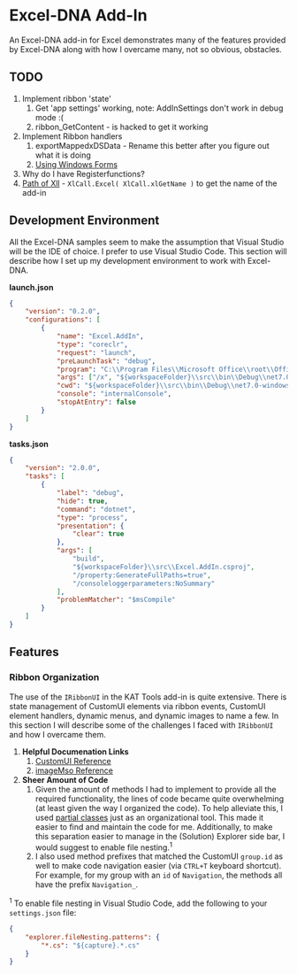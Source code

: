 # Excel-DNA Add-In

An Excel-DNA add-in for Excel demonstrates many of the features provided by Excel-DNA along with how I overcame many, not so obvious, obstacles.

## TODO

1. Implement ribbon 'state'
	1. Get 'app settings' working, note: AddInSettings don't work in debug mode :(
	1. ribbon_GetContent - is hacked to get it working
1. Implement Ribbon handlers
	1. exportMappedxDSData - Rename this better after you figure out what it is doing
	1. [Using Windows Forms](https://groups.google.com/g/exceldna/c/84IIhcdAPRk/m/8cRtFOvvAAAJ)	
1. Why do I have Registerfunctions?
1. [Path of Xll](https://groups.google.com/g/exceldna/c/1rScvDdeVOk) - `XlCall.Excel( XlCall.xlGetName )` to get the name of the add-in

## Development Environment

All the Excel-DNA samples seem to make the assumption that Visual Studio will be the IDE of choice.  I prefer to use Visual Studio Code.  This section will describe how I set up my development environment to work with Excel-DNA.

**launch.json**

```json
{
    "version": "0.2.0",
    "configurations": [
        {
            "name": "Excel.AddIn",
            "type": "coreclr",
            "request": "launch",
            "preLaunchTask": "debug",
            "program": "C:\\Program Files\\Microsoft Office\\root\\Office16\\EXCEL.EXE",
            "args": ["/x", "${workspaceFolder}\\src\\bin\\Debug\\net7.0-windows\\KAT.Extensibility.xll"],
            "cwd": "${workspaceFolder}\\src\\bin\\Debug\\net7.0-windows",
            "console": "internalConsole",
            "stopAtEntry": false
        }
    ]
}
```

**tasks.json**

```json
{
    "version": "2.0.0",
    "tasks": [
		{
			"label": "debug",
			"hide": true,
			"command": "dotnet",
			"type": "process",
			"presentation": {
				"clear": true
			},
			"args": [
				"build",
				"${workspaceFolder}\\src\\Excel.AddIn.csproj",
				"/property:GenerateFullPaths=true",
				"/consoleloggerparameters:NoSummary"
			],
			"problemMatcher": "$msCompile"
		}
    ]
}
```

## Features

### Ribbon Organization

The use of the `IRibbonUI` in the KAT Tools add-in is quite extensive.  There is state management of CustomUI elements via ribbon events, CustomUI element handlers, dynamic menus, and dynamic images to name a few.  In this section I will describe some of the challenges I faced with `IRibbonUI` and how I overcame them.

1. **Helpful Documenation Links**
	1. [CustomUI Reference](https://learn.microsoft.com/en-us/openspecs/office_standards/ms-customui/31f152d6-2a5d-4b50-a867-9dbc6d01aa43)
	1. [imageMso Reference](https://codekabinett.com/download/Microsoft-Office-2016_365-imageMso-Gallery.pdf)
1. **Sheer Amount of Code**
	1. Given the amount of methods I had to implement to provide all the required functionality, the lines of code became quite overwhelming (at least given the way I organized the code).  To help alleviate this, I used [partial classes](https://learn.microsoft.com/en-us/dotnet/csharp/programming-guide/classes-and-structs/partial-classes-and-methods#partial-classes) just as an organizational tool.  This made it easier to find and maintain the code for me.  Additionally, to make this separation easier to manage in the (Solution) Explorer side bar, I would suggest to enable file nesting.<sup>1</sup>
	1. I also used method prefixes that matched the CustomUI `group.id` as well to make code navigation easier (via `CTRL+T` keyboard shortcut).  For example, for my group with an `id` of `Navigation`, the methods all have the prefix `Navigation_`.

<sup>1</sup> To enable file nesting in Visual Studio Code, add the following to your `settings.json` file:

```json
{
	"explorer.fileNesting.patterns": {
		"*.cs": "${capture}.*.cs"
	}
}
```
